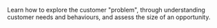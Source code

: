 Learn how to explore the customer "problem", through understanding customer needs and behaviours, and assess the size of an opportunity.
<!-- more -->